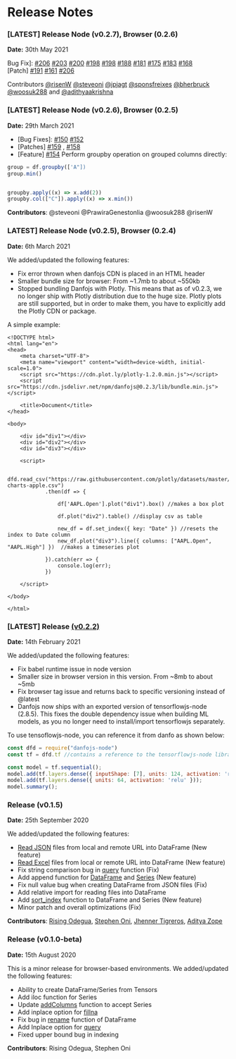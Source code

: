 # Release Notes

### \[LATEST\] Release [ ](https://github.com/opensource9ja/danfojs/releases/tag/v0.2.3)Node \(v0.2.7\), Browser \(0.2.6\)

**Date:** 30th May 2021

Bug Fix\]: [\#206](https://github.com/opensource9ja/danfojs/issues/206) [\#203](https://github.com/opensource9ja/danfojs/issues/203) [\#200](https://github.com/opensource9ja/danfojs/issues/200) [\#198](https://github.com/opensource9ja/danfojs/issues/198) [\#198](https://github.com/opensource9ja/danfojs/issues/198) [\#188](https://github.com/opensource9ja/danfojs/issues/188) [\#181](https://github.com/opensource9ja/danfojs/issues/181) [\#175](https://github.com/opensource9ja/danfojs/issues/175) [\#183](https://github.com/opensource9ja/danfojs/issues/183) [\#168](https://github.com/opensource9ja/danfojs/issues/168)  
\[Patch\] [\#191](https://github.com/opensource9ja/danfojs/issues/191) [\#161](https://github.com/opensource9ja/danfojs/issues/161) [\#206](https://github.com/opensource9ja/danfojs/issues/206)

Contributors [@risenW](https://github.com/risenW) [@steveoni](https://github.com/steveoni) [@jpjagt](https://github.com/jpjagt) [@sponsfreixes](https://github.com/sponsfreixes) [@bherbruck](https://github.com/bherbruck) [@woosuk288](https://github.com/woosuk288) and [@adithyaakrishna](https://github.com/adithyaakrishna)

### \[LATEST\] Release [ ](https://github.com/opensource9ja/danfojs/releases/tag/v0.2.3)Node \(v0.2.6\), Browser \(0.2.5\)

**Date:** 29th March 2021

* \[Bug Fixes\]: [\#150](https://github.com/opensource9ja/danfojs/pull/150) [\#152 ](https://github.com/opensource9ja/danfojs/pull/152)
* \[Patches\] [\#159](https://github.com/opensource9ja/danfojs/pull/159) , [\#158 ](https://github.com/opensource9ja/danfojs/pull/158)
* \[Feature\] [\#154](https://github.com/opensource9ja/danfojs/pull/154) Perform groupby operation on grouped columns directly:

```javascript
group = df.groupby(['A"])
group.min()


groupby.apply((x) => x.add(2))
groupby.col(["C"]).apply((x) => x.min())
```

**Contributors**: @steveoni @PrawiraGenestonlia @woosuk288 @risenW

### LATEST\] Release Node \(v0.2.5\), Browser \(0.2.4\)

**Date:** 6th March 2021

We added/updated the following features:

* Fix error thrown when danfojs CDN is placed in an HTML header
* Smaller bundle size for browser: From ~1.7mb to about ~550kb
* Stopped bundling Danfojs with Plotly. This means that as of v0.2.3, we no longer ship with Plotly distribution due to the huge size. Plotly plots are still supported, but in order to make them, you have to explicitly add the Plotly CDN or package. 

A simple example:

```markup
<!DOCTYPE html>
<html lang="en">
<head>
    <meta charset="UTF-8">
    <meta name="viewport" content="width=device-width, initial-scale=1.0">
    <script src="https://cdn.plot.ly/plotly-1.2.0.min.js"></script> 
    <script src="https://cdn.jsdelivr.net/npm/danfojs@0.2.3/lib/bundle.min.js"></script> 

    <title>Document</title>
</head>

<body>

    <div id="div1"></div>
    <div id="div2"></div>
    <div id="div3"></div>

    <script>

        dfd.read_csv("https://raw.githubusercontent.com/plotly/datasets/master/finance-charts-apple.csv")
            .then(df => {

                df['AAPL.Open'].plot("div1").box() //makes a box plot

                df.plot("div2").table() //display csv as table

                new_df = df.set_index({ key: "Date" }) //resets the index to Date column
                new_df.plot("div3").line({ columns: ["AAPL.Open", "AAPL.High"] })  //makes a timeseries plot

            }).catch(err => {
                console.log(err);
            })

    </script>
    
</body>

</html>
```

### \[LATEST\] Release [ \(v0.2.2\)](https://github.com/opensource9ja/danfojs/releases/tag/v0.2.2)

**Date:** 14th February 2021

We added/updated the following features:

* Fix babel runtime issue in node version 
* Smaller size in browser version in this version. From ~8mb to about ~5mb
* Fix browser tag issue and returns back to specific versioning instead of @latest
* Danfojs now ships with an exported version of tensorflowjs-node \(2.8.5\). This fixes the double dependency issue when building ML models, as you no longer need to install/import tensorflowjs separately.

To use tensoflowjs-node, you can reference it from danfo as shown below:

```javascript
const dfd = require("danfojs-node")
const tf = dfd.tf //contains a reference to the tensorflowjs-node library

const model = tf.sequential();
model.add(tf.layers.dense({ inputShape: [7], units: 124, activation: 'relu', kernelInitializer: 'leCunNormal' }));
model.add(tf.layers.dense({ units: 64, activation: 'relu' }));
model.summary();
```

### Release \(v0.1.5\)

**Date:** 25th September 2020

We added/updated the following features:

* [Read JSON](api-reference/input-output/danfo.read_json.md) files from local and remote URL into DataFrame \(New feature\)
* [Read Excel](api-reference/input-output/danfo.read_excel.md) files from local or remote URL into DataFrame \(New feature\)
* Fix string comparison bug in [query](api-reference/dataframe/danfo.dataframe.query.md) function \(Fix\)
* Add append function for [DataFrame](api-reference/dataframe/dataframe.append.md) and [Series](api-reference/series/series.append.md) \(New feature\)
* Fix null value bug when creating DataFrame from JSON files \(Fix\)
* Add relative import for reading files into DataFrame
* Add [sort\_index](api-reference/dataframe/dataframe.sort_index.md) function to DataFrame and Series \(New feature\)
* Minor patch and overall optimizations \(Fix\)

**Contributors**: [Rising Odegua](https://github.com/risenW), [Stephen Oni](https://github.com/steveoni), [Jhenner Tigreros](https://github.com/JhennerTigreros), [Aditya Zope](https://github.com/adzo261) 

### Release \(v0.1.0-beta\)

**Date:** 15th August 2020

This is a minor release for browser-based environments. We added/updated the following features:

* Ability to create DataFrame/Series from Tensors
* Add iloc function for Series
* Update [addColumns](api-reference/dataframe/danfo.dataframe.addcolumn.md) function to accept Series
* Add inplace option for [fillna](api-reference/dataframe/danfo.dataframe.fillna.md)
* Fix bug in [rename](api-reference/dataframe/dataframe.rename.md) function of DataFrame
* Add Inplace option for [query](api-reference/dataframe/danfo.dataframe.query.md)
* Fixed upper bound bug in indexing

**Contributors**: Rising Odegua, Stephen Oni




